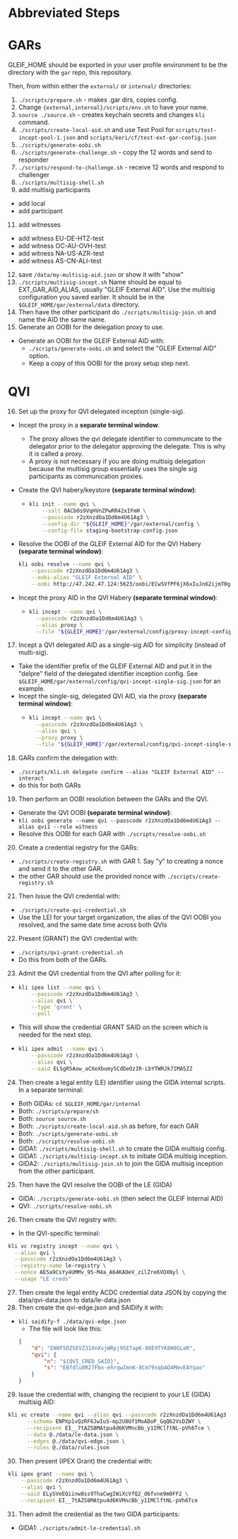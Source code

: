 # Abbreviated Steps

# GARs
GLEIF_HOME should be exported in your user profile environment to be the directory with the `gar` repo, this repository.

Then, from within either the `external/` or `internal/` directories:

1. `./scripts/prepare.sh` - makes .gar dirs, copies config.
2. Change `{external,internal}/scripts/env.sh` to have your name.
3. `source ./source.sh`   - creates keychain secrets and changes `kli` command.
4. `./scripts/create-local-aid.sh` and use Test Pool for `scripts/test-incept-pool-1.json` and `scripts/keri/cf/test-ext-gar-config.json`
5. `./scripts/generate-oobi.sh`
6. `./scripts/generate-challenge.sh` - copy the 12 words and send to responder
7. `./scripts/respond-to-challenge.sh` - receive 12 words and respond to challenger
8. `./scripts/multisig-shell.sh`
9. add multisig participants
  - add local <your alias>
  - add participant <other person alias>
11. add witnesses 
  - add witness EU-DE-HTZ-test
  - add witness OC-AU-OVH-test
  - add witness NA-US-AZR-test
  - add witness AS-CN-ALI-test
12. save `/data/my-multisig-aid.json`
    or show it with "show"
13. `./scripts/multisig-incept.sh`
    Name should be equal to EXT_GAR_AID_ALIAS, usually "GLEIF External AID". Use the multisig configuration you saved earlier. It should be in the `$GLEIF_HOME/gar/external/data` directory.
14. Then have the other participant do `./scripts/multisig-join.sh` and name the AID the same name.
15. Generate an OOBI for the delegation proxy to use.
  - Generate an OOBI for the GLEIF External AID with:
    - `./scripts/generate-oobi.sh` and select the "GLEIF External AID" option.
    - Keep a copy of this OOBI for the proxy setup step next.

# QVI
16. Set up the proxy for QVI delegated inception (single-sig).
  - Incept the proxy in a **separate terminal window**. 
    - The proxy allows the qvi delegate identifier to communicate to the delegator prior to the delegator approving the delegate. This is why it is called a proxy.
    - A proxy is not necessary if you are doing multisig delegation because the multisig group essentially uses the single sig participants as communication proxies.

  - Create the QVI habery/keystore **(separate terminal window)**:   
    - ```bash
      kli init --name qvi \
          --salt 0ACbOs9VqHVnZPwRR42xIFmH \
          --passcode r2zXnzdOa1Dd6m4U61Ag3 \
          --config-dir "${GLEIF_HOME}"/gar/external/config \
          --config-file staging-bootstrap-config.json
      ```
  
  - Resolve the OOBI of the GLEIF External AID for the QVI Habery **(separate terminal window)**:
    ```bash
    kli oobi resolve --name qvi \
        --passcode r2zXnzdOa1Dd6m4U61Ag3 \
        --oobi-alias "GLEIF External AID" \
        --oobi http://47.242.47.124:5623/oobi/ECwSVfPF6jX6xIuJn62ijmT0gA-mhzsW6NfCvQwTgjVd/witness
    ```

  - Incept the proxy AID in the QVI Habery **(separate terminal window)**:
    - ```bash
      kli incept --name qvi \
        --passcode r2zXnzdOa1Dd6m4U61Ag3 \
        --alias proxy \
        --file "${GLEIF_HOME}"/gar/external/config/proxy-incept-config.json
      ```    
17. Incept a QVI delegated AID as a single-sig AID for simplicity (instead of multi-sig).
  - Take the identifier prefix of the GLEIF External AID and put it in the "delpre" field of the delegated identifier inception config. See `$GLEIF_HOME/gar/external/config/qvi-incept-single-sig.json` for an example.
  - Incept the single-sig, delegated QVI AID, via the proxy **(separate terminal window)**:
    - ```bash 
      kli incept --name qvi \
        --passcode r2zXnzdOa1Dd6m4U61Ag3 \
        --alias qvi \
        --proxy proxy \
        --file "${GLEIF_HOME}"/gar/external/config/qvi-incept-single-sig.json
      ```  
18. GARs confirm the delegation with:
  - `./scripts/kli.sh delegate confirm --alias "GLEIF External AID" --interact`
  - do this for both GARs
19. Then perform an OOBI resolution between the GARs and the QVI. 
  - Generate the QVI OOBI **(separate terminal window)**:
  - `kli oobi generate --name qvi --passcode r2zXnzdOa1Dd6m4U61Ag3 --alias qvi1 --role witness`
  - Resolve this OOBI for each GAR with `./scripts/resolve-oobi.sh`
20. Create a credential registry for the GARs:
  - `./scripts/create-registry.sh` with GAR 1. Say "y" to creating a nonce and send it to the other GAR.
  - the other GAR should use the provided nonce with `./scripts/create-registry.sh`
21. Then Issue the QVI credential with:
  - `./scripts/create-qvi-credential.sh`
  - Use the LEI for your target organization, the alias of the QVI OOBI you resolved, and the same date time across both QVIs
22. Present (GRANT) the QVI credential with:
  - `./scripts/qvi-grant-credential.sh`  
  - Do this from both of the GARs.
23. Admit the QVI credential from the QVI after polling for it:
  - ```bash
    kli ipex list --name qvi \
        --passcode r2zXnzdOa1Dd6m4U61Ag3 \
        --alias qvi \
        --type 'grant' \
        --poll
    ```
  - This will show the credential GRANT SAID on the screen which is needed for the next step.
  - ```bash
    kli ipex admit --name qvi \
        --passcode r2zXnzdOa1Dd6m4U61Ag3 \
        --alias qvi \
        --said ELSgR5Aow_aCXeXbumy5CdDeOzIR-LbYTWRJk7IMA5ZZ
    ```    
24. Then create a legal entity (LE) identifier using the GIDA internal scripts.
  In a separate terminal:
  - Both GIDAs: `cd $GLEIF_HOME/gar/internal`
  - Both: `./scripts/prepare/sh`
  - Both: `source source.sh`
  - Both: `./scripts/create-local-aid.sh` as before, for each GAR
  - Both: `./scripts/generate-oobi.sh`
  - Both: `./scripts/resolve-oobi.sh`
  - GIDA1: `./scripts/multisig-shell.sh` to create the GIDA multisig config.
  - GIDA1: `./scripts/multisig-incept.sh` to initiate GIDA multisig inception.
  - GIDA2: `./scripts/multisig-join.sh` to join the GIDA multisig inception from the other participant.
25. Then have the QVI resolve the OOBI of the LE (GIDA)
  - GIDA: `./scripts/generate-oobi.sh` (then select the GLEIF Internal AID)
  - QVI: `./scripts/resolve-oobi.sh`
26. Then create the QVI registry with:
  - In the QVI-specific terminal:
  ```bash
  kli vc registry incept --name qvi \
    --alias qvi \
    --passcode r2zXnzdOa1Dd6m4U61Ag3 \
    --registry-name le-registry \
    --nonce AE5a9CsYy4UMMv_95-M4a_A64KAOeV_zilZre6VOXNyl \
    --usage "LE creds"
  ```
27. Then create the legal entity ACDC credential data JSON by copying the data/qvi-data.json to data/le-data.json
28. Then create the qvi-edge.json and SAIDify it with:
  - `kli saidify-f ./data/qvi-edge.json`
    - The file will look like this:
    ```json
    {
        "d": "EN0F5DZSEVZ31XnXvjWRpj95ETapK-88E9TYK8N9GLaR", 
        "qvi": {
            "n": "${QVI_CRED_SAID}", 
            "s": "EBfdlu8R27Fbx-ehrqwImnK-8Cm79sqbAQ4MmvEAYqao"
        }
    }
    ```
29. Issue the credential with, changing the recipient to your LE (GIDA) multisig AID:
  ```bash
  kli vc create --name qvi --alias qvi --passcode r2zXnzdOa1Dd6m4U61Ag3 --registry-name le-registry \
        --schema ENPXp1vQzRF6JwIuS-mp2U8Uf1MoADoP_GqQ62VsDZWY \
        --recipient EI__7tAZS8MAtpu4d6KVMncBb_y1IMClftNL-pVh6Tce \
        --data @./data/le-data.json \
        --edges @./data/qvi-edge.json \
        --rules @./data/rules.json
  ```                
30. Then present (IPEX Grant) the credential with:
```bash
kli ipex grant --name qvi \
    --passcode r2zXnzdOa1Dd6m4U61Ag3 \
    --alias qvi \
    --said ELySVeEQiinw8ss9ThaCwgIWiXcVfQ2_d6fvne9m0FF2 \
    --recipient EI__7tAZS8MAtpu4d6KVMncBb_y1IMClftNL-pVh6Tce
```
31. Then admit the credential as the two GIDA participants:
  - GIDA1: `./scripts/admit-le-credential.sh`